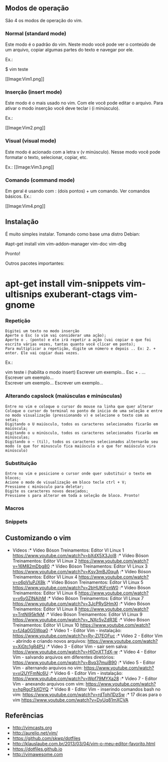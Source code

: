 
## Modos de operação

São 4 os modos de operação do vim.

### Normal (standard mode)

Este modo é o padrão do vim. Neste modo você pode ver o conteúdo de um arquivo, copiar algumas partes do texto e navegar por ele.

Ex.:

  $ vim teste

[[Image:Vim1.png]]

### Inserção (insert mode)

Este modo é o mais usado no vim. Com ele você pode editar o arquivo. Para ativar o modo inserção você deve teclar i (i minúsculo).

Ex.:

[[Image:Vim2.png]]

### Visual (visual mode)

Este modo é acionado com a letra v (v minúsculo). Nesse modo você pode formatar o texto, selecionar, copiar, etc.

Ex.:
[[Image:Vim3.png]]

### Comando (command mode)

Em geral é usando com : (dois pontos) + um comando. Ver comandos básicos. Ex.:

[[Image:Vim4.png]]


## Instalação

É muito simples instalar. Tomando como base uma distro Debian:

 #apt-get install vim vim-addon-manager vim-doc vim-dbg

Pronto!

Outros pacotes importantes:

 # apt-get install vim-snippets vim-ultisnips exuberant-ctags vim-gnome



### Repetição

    Digitei um texto no modo inserção
    Aperte o Esc (o vim vai considerar uma ação);
    Aperte o . (ponto) e ele irá repetir a ação (vai copiar o que foi escrito várias vezes, tantas quanto você clicar em ponto);
    Para multiplicar a repetição, digite um número e depois .. Ex: 2. + enter. Ele vai copiar duas vezes. 

Ex.:

 vim teste
 i (habilita o modo insert)
 Escrever um exemplo...
 Esc + .
 ...
 Escrever um exemplo...  
 Escrever um exemplo...
 Escrever um exemplo...


### Alterando capslock (maiúsculas e minúsculas)

    Entre no vim e coloque o cursor do mouse na linha que quer alterar
    Coloque o cursor do terminal no ponto de inicio de uma seleção e entre no modo visualização (pressionando v) e selecione o texto com as setas;
    Digitando o U maiúsculo, todos os caracteres selecionados ficarão em maiúscula;
    Digitando o u minúsculo, todos os caracteres selecionados ficarão em minúsculas;
    Digitando o ~ (til), todos os caracteres selecionados alternarão seu modo (o que for minusculo fica maiúsculo e o que for maiúsculo vira minúsculo)

### Substituição

    Entre no vim e posicione o cursor onde quer substituir o texto em blocos;
    Acione o modo de visualização em bloco tecle ctrl + V;
    Pressione c minúsculo para deletar;
    Digite os caracteres novos desejados;
    Pressione s para alterar em toda a seleção de bloco. Pronto! 

### Macros

### Snippets


## Customizando o vim 

* Vídeos
:* Vídeo Bóson Treinamentos: Editor VI Linux 1 https://www.youtube.com/watch?v=bXdX5X3JoI8
:* Vídeo Bóson Treinamentos: Editor VI Linux 2 https://www.youtube.com/watch?v=16M82mDbg80
:* Vídeo Bóson Treinamentos: Editor VI Linux 3 https://www.youtube.com/watch?v=Ksv3mBJ0quA
:* Vídeo Bóson Treinamentos: Editor VI Linux 4 https://www.youtube.com/watch?v=o6pVIuPJX8k
:* Vídeo Bóson Treinamentos: Editor VI Linux 5 https://www.youtube.com/watch?v=2bHUKlFcnW0
:* Vídeo Bóson Treinamentos: Editor VI Linux 6 https://www.youtube.com/watch?v=v6y0ZlNAihM
:* Vídeo Bóson Treinamentos: Editor VI Linux 7 https://www.youtube.com/watch?v=3JcPRySHmXI
:* Vídeo Bóson Treinamentos: Editor VI Linux 8 https://www.youtube.com/watch?v=TntNl95kfkM
:* Vídeo Bóson Treinamentos: Editor VI Linux 9 https://www.youtube.com/watch?v=_NXc5vZdR3E
:* Vídeo Bóson Treinamentos: Editor VI Linux 10 https://www.youtube.com/watch?v=fJ4a0GSWpa0
:* Vídeo 1 - Editor Vim - instalação: https://www.youtube.com/watch?v=Ry-Zl7EOFuc
:* Vídeo 2 - Editor Vim - abrindo e criando novos arquivos: https://www.youtube.com/watch?v=XiGtc1gR4PU
:* Vídeo 3 - Editor Vim - sair sem salva: https://www.youtube.com/watch?v=HIOnXTTdX-w
:* Vídeo 4 - Editor Vim - salvando arquivos em diferentes diretórios: https://www.youtube.com/watch?v=Bvq37muiB90
:* Vídeo 5 - Editor Vim - alternando arquivos no vim: https://www.youtube.com/watch?v=vi2UYFmNc6U
:* Vídeo 6 - Editor Vim - instalação: https://www.youtube.com/watch?v=Wpf79MYXa28
:* Vídeo 7 - Editor Vim - anexando arquivos com vim: https://www.youtube.com/watch?v=hpRgcFbXDYQ
:* Vídeo 8 - Editor Vim - inserindo comandos bash no vim: https://www.youtube.com/watch?v=rdTohi1DzSw
:* 17 dicas para o vim https://www.youtube.com/watch?v=DyUq81mXCVA

## Referências

* http://vimcasts.org
* http://aurelio.net/vim/
* https://github.com/skwp/dotfiles
* http://klauslaube.com.br/2013/03/04/vim-o-meu-editor-favorito.html
* https://dotfiles.github.io
* http://vimawesome.com


